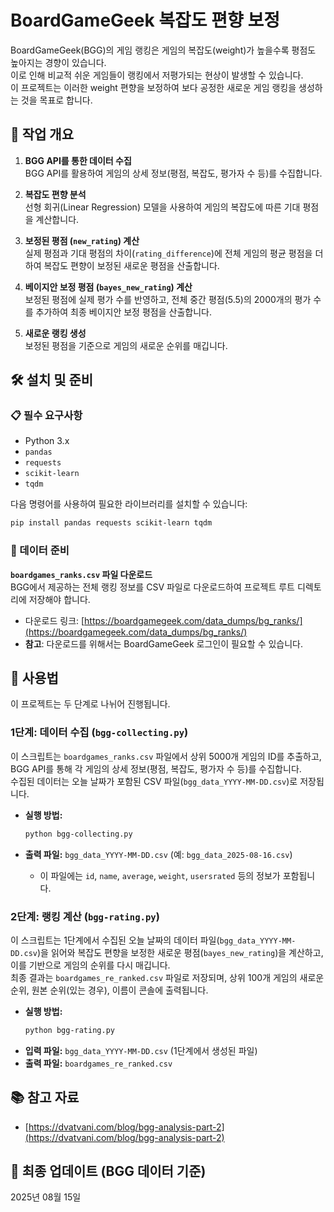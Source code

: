 # BoardGameGeek 복잡도 편향 보정

BoardGameGeek(BGG)의 게임 랭킹은 게임의 복잡도(weight)가 높을수록 평점도 높아지는 경향이 있습니다.  
이로 인해 비교적 쉬운 게임들이 랭킹에서 저평가되는 현상이 발생할 수 있습니다.  
이 프로젝트는 이러한 weight 편향을 보정하여 보다 공정한 새로운 게임 랭킹을 생성하는 것을 목표로 합니다.

## 📃 작업 개요

1. **BGG API를 통한 데이터 수집**  
BGG API를 활용하여 게임의 상세 정보(평점, 복잡도, 평가자 수 등)를 수집합니다.  

2. **복잡도 편향 분석**  
선형 회귀(Linear Regression) 모델을 사용하여 게임의 복잡도에 따른 기대 평점을 계산합니다.  

3. **보정된 평점 (`new_rating`) 계산**  
실제 평점과 기대 평점의 차이(`rating_difference`)에 전체 게임의 평균 평점을 더하여 복잡도 편향이 보정된 새로운 평점을 산출합니다.  

4. **베이지안 보정 평점 (`bayes_new_rating`) 계산**  
보정된 평점에 실제 평가 수를 반영하고, 전체 중간 평점(5.5)의 2000개의 평가 수를 추가하여 최종 베이지안 보정 평점을 산출합니다.  

5. **새로운 랭킹 생성**  
보정된 평점을 기준으로 게임의 새로운 순위를 매깁니다.


## 🛠️ 설치 및 준비

### 📋 필수 요구사항

-   Python 3.x
-   `pandas`
-   `requests`
-   `scikit-learn`
-   `tqdm`

다음 명령어를 사용하여 필요한 라이브러리를 설치할 수 있습니다:

```bash
pip install pandas requests scikit-learn tqdm
```

### 📁 데이터 준비

**`boardgames_ranks.csv` 파일 다운로드**  
BGG에서 제공하는 전체 랭킹 정보를 CSV 파일로 다운로드하여 프로젝트 루트 디렉토리에 저장해야 합니다.
- 다운로드 링크: [https://boardgamegeek.com/data_dumps/bg_ranks/](https://boardgamegeek.com/data_dumps/bg_ranks/)
- **참고**: 다운로드를 위해서는 BoardGameGeek 로그인이 필요할 수 있습니다.

## 🚀 사용법

이 프로젝트는 두 단계로 나뉘어 진행됩니다.

### 1단계: 데이터 수집 (`bgg-collecting.py`)

이 스크립트는 `boardgames_ranks.csv` 파일에서 상위 5000개 게임의 ID를 추출하고, BGG API를 통해 각 게임의 상세 정보(평점, 복잡도, 평가자 수 등)를 수집합니다.  
수집된 데이터는 오늘 날짜가 포함된 CSV 파일(`bgg_data_YYYY-MM-DD.csv`)로 저장됩니다.

- **실행 방법:**
    ```bash
    python bgg-collecting.py
    ```

- **출력 파일:** `bgg_data_YYYY-MM-DD.csv` (예: `bgg_data_2025-08-16.csv`)
    - 이 파일에는 `id`, `name`, `average`, `weight`, `usersrated` 등의 정보가 포함됩니다.

### 2단계: 랭킹 계산 (`bgg-rating.py`)

이 스크립트는 1단계에서 수집된 오늘 날짜의 데이터 파일(`bgg_data_YYYY-MM-DD.csv`)을 읽어와 복잡도 편향을 보정한 새로운 평점(`bayes_new_rating`)을 계산하고, 이를 기반으로 게임의 순위를 다시 매깁니다.  
최종 결과는 `boardgames_re_ranked.csv` 파일로 저장되며, 상위 100개 게임의 새로운 순위, 원본 순위(있는 경우), 이름이 콘솔에 출력됩니다.

- **실행 방법:**
    ```bash
    python bgg-rating.py
    ```
- **입력 파일:** `bgg_data_YYYY-MM-DD.csv` (1단계에서 생성된 파일)
- **출력 파일:** `boardgames_re_ranked.csv`

## 📚 참고 자료

-   [https://dvatvani.com/blog/bgg-analysis-part-2](https://dvatvani.com/blog/bgg-analysis-part-2)

## 📅 최종 업데이트 (BGG 데이터 기준)

2025년 08월 15일
